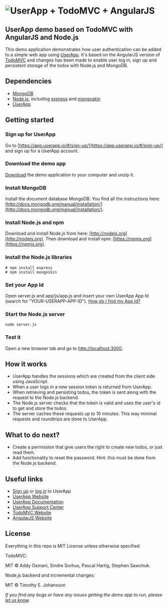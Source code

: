 # ![UserApp + TodoMVC + AngularJS](https://raw.github.com/userapp-io/todomvc/master/app/img/logos.png)

## UserApp demo based on TodoMVC with AngularJS and Node.js

This demo application demonstrates how user authentication can be added to a simple web app using [UserApp](https://www.userapp.io). It's based on the AngularJS version of [TodoMVC](http://todomvc.com/) and changes has been made to enable user log in, sign up and persistent storage of the todos with Node.js and MongoDB.

## Dependencies

* [MongoDB](http://www.mongodb.org)
* [Node.js](http://nodejs.org), including [express](http://expressjs.com) and [mongoskin](https://github.com/kissjs/node-mongoskin)
* [UserApp](https://www.userapp.io)

## Getting started

### Sign up for UserApp
Go to [https://app.userapp.io/#/sign-up/](https://app.userapp.io/#/sign-up/) and sign up for a UserApp account.

### Download the demo app
[Download](https://github.com/userapp-io/todomvc/archive/master.zip) the demo application to your computer and unzip it.

### Install MongoDB
Install the document database MongoDB. You find all the instructions here: [http://docs.mongodb.org/manual/installation/](http://docs.mongodb.org/manual/installation/).

### Install Node.js and npm
Download and install Node.js from here: [http://nodejs.org](http://nodejs.org).
Then download and install npm: [https://npmjs.org](https://npmjs.org).

### Install the Node.js libraries
    
    # npm install express
    # npm install mongoskin

### Set your App Id
Open server.js and app/js/app.js and insert your own UserApp App Id (search for "YOUR-USERAPP-APP-ID").
[How do I find my App Id?](https://help.userapp.io/customer/portal/articles/1322336-how-do-i-find-my-app-id-)

### Start the Node.js server
    
    node server.js

### Test it
Open a new browser tab and go to [http://localhost:3000](http://localhost:3000).

## How it works

* UserApp handles the sessions which are created from the client side using JavaScript.
* When a user logs in a new session token is returned from UserApp.
* When retrieving and persisting todos, the token is sent along with the request to the Node.js backend.
* The Node.js server checks that the token is valid and uses the user's id to get and store the todos.
* The server caches these requests up to 10 minutes. This way minimal requests and roundtrips are done to UserApp.

## What to do next?

* Create a permission that give users the right to create new todos, or just read them.
* Add functionality to reset the password. Hint: this must be done from the Node.js backend.

## Useful links

* [Sign up](https://app.userapp.io/#/sign-up/) or [log in](https://app.userapp.io) to UserApp
* [UserApp Website](https://www.userapp.io)
* [UserApp Documentation](https://app.userapp.io/#/docs/)
* [UserApp Support Center](https://help.userapp.io)
* [TodoMVC Website](http://todomvc.com)
* [AngularJS Website](http://angularjs.org)

## License

Everything in this repo is MIT License unless otherwise specified.

TodoMVC:

MIT © Addy Osmani, Sindre Sorhus, Pascal Hartig, Stephen Sawchuk.

Node.js backend and incremental changes:

MIT © Timothy E. Johansson

_If you find any bugs or have any issues getting the demo app to run, please [let us know](https://github.com/userapp-io/todomvc/issues)._
